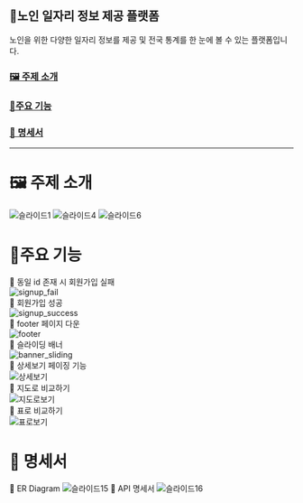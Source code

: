 ## 🎈노인 일자리 정보 제공 플랫폼 
노인을 위한 다양한 일자리 정보를 제공 및
전국 통계를 한 눈에 볼 수 있는 플랫폼입니다.

### <a href="#subject">🖼️ 주제 소개</a>
### <a href="#main">📍주요 기능</a>
### <a href="#paper">🧾 명세서</a>
<hr>

<a name = "subject"></a>

# 🖼️ 주제 소개

![슬라이드1](https://github.com/everydayday/K-digital-project1/assets/96685431/7cf89bab-c86a-4730-8b36-c1c977b85cdb)
![슬라이드4](https://github.com/everydayday/K-digital-project1/assets/96685431/48b2c0b6-59b8-4f77-8569-dddeb8098dfd)
![슬라이드6](https://github.com/everydayday/K-digital-project1/assets/96685431/37dae463-f57f-48fc-9f86-da82b1bb33cf)

<a name = "main"></a>
# 📍주요 기능

📍 동일 id 존재 시 회원가입 실패 <br/>
![signup_fail](https://github.com/everydayday/K-digital-project1/assets/96685431/a0fcf6d5-0787-43be-ba85-bd80dab0a2da) <br/>
📍 회원가입 성공 <br/>
![signup_success](https://github.com/everydayday/K-digital-project1/assets/96685431/3de603eb-b9b2-4711-b30e-20603237cd50) <br/>
📍 footer 페이지 다운 <br/>
![footer](https://github.com/everydayday/K-digital-project1/assets/96685431/7f709507-98f6-45bd-9f41-77ed43cc36ce) <br/>
📍 슬라이딩 배너 <br/>
![banner_sliding](https://github.com/everydayday/K-digital-project1/assets/96685431/b5ab64b5-0130-4237-9a0d-e6ab0072e740) <br/>
📍 상세보기 페이징 기능 <br/>
![상세보기](https://github.com/everydayday/K-digital-project1/assets/96685431/6905817a-befd-4a8c-809a-bbb80d267ec3) <br/>
📍 지도로 비교하기 <br/>
![지도로보기](https://github.com/everydayday/K-digital-project1/assets/96685431/02c89681-007e-4836-81ba-a3cae974fc14) <br/>
📍 표로 비교하기 <br/>
![표로보기](https://github.com/everydayday/K-digital-project1/assets/96685431/56b4da25-8da8-4422-9917-757898fa4a02) <br/>

<a name = "paper"></a>
# 🧾 명세서

🧾 ER Diagram
![슬라이드15](https://github.com/everydayday/K-digital-project1/assets/96685431/df2f0d85-cfca-433a-90b0-e3852f21b457)
🧾 API 명세서
![슬라이드16](https://github.com/everydayday/K-digital-project1/assets/96685431/16b9aa1f-3a31-4b00-8e22-c27f0dd1a32a)
